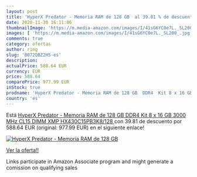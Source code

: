 ```yaml
---
layout: post
title: 'HyperX Predator - Memoria RAM de 128 GB  al 39.81 % de descuento'
date: 2020-11-30 16:11:06
thumbnailImage: 'https://m.media-amazon.com/images/I/41sG6YC0e7L._SL200_.jpg'
images: [ 'https://m.media-amazon.com/images/I/41sG6YC0e7L._SL200_.jpg' ]
comments: true
category: ofertas
author: ring
slug: 'B072QBZ2H5-es'
description:
actualPrice: 588.64 EUR
currency: EUR
price: 588.64
comparePrice: 977.99 EUR
inStock: true
prodname: 'HyperX Predator - Memoria RAM de 128 GB  DDR4  Kit 8 x 16 GB  3000 MHz  CL15  DIMM XMP  HX430C15PB3K8/128 '
country: 'es'
---
```


Está [HyperX Predator - Memoria RAM de 128 GB  DDR4  Kit 8 x 16 GB  3000 MHz  CL15  DIMM XMP  HX430C15PB3K8/128 ](https://www.amazon.es/dp/B072QBZ2H5/?tag=tolees-21) con 39.81 de descuento por 588.64 EUR (original: 977.99 EUR) en el siguiente enlace!

[![HyperX Predator - Memoria RAM de 128 GB ](https://m.media-amazon.com/images/I/41sG6YC0e7L._SL200_.jpg)](https://www.amazon.es/dp/B072QBZ2H5/?tag=tolees-21)

[Ver la oferta!!](https://www.amazon.es/dp/B072QBZ2H5/?tag=tolees-21)

Links participate in Amazon Associate program and might generate a comission on qualifying sales


